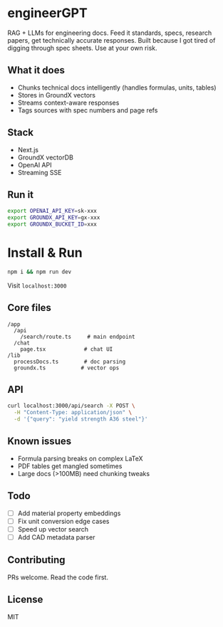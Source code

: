 # engineerGPT

RAG + LLMs for engineering docs. Feed it standards, specs, research papers, get technically accurate responses. Built because I got tired of digging through spec sheets. Use at your own risk.

## What it does
- Chunks technical docs intelligently (handles formulas, units, tables)
- Stores in GroundX vectors
- Streams context-aware responses 
- Tags sources with spec numbers and page refs

## Stack
- Next.js
- GroundX vectorDB
- OpenAI API
- Streaming SSE

## Run it
```bash
export OPENAI_API_KEY=sk-xxx
export GROUNDX_API_KEY=gx-xxx
export GROUNDX_BUCKET_ID=xxx
```

# Install & Run
```bash
npm i && npm run dev
```

Visit `localhost:3000`

## Core files
```
/app
  /api
    /search/route.ts     # main endpoint  
  /chat
    page.tsx            # chat UI
/lib
  processDocs.ts        # doc parsing
  groundx.ts           # vector ops
```

## API
```bash
curl localhost:3000/api/search -X POST \
  -H "Content-Type: application/json" \
  -d '{"query": "yield strength A36 steel"}'
```

## Known issues
- Formula parsing breaks on complex LaTeX
- PDF tables get mangled sometimes
- Large docs (>100MB) need chunking tweaks

## Todo
- [ ] Add material property embeddings
- [ ] Fix unit conversion edge cases
- [ ] Speed up vector search
- [ ] Add CAD metadata parser

## Contributing
PRs welcome. Read the code first.

## License 
MIT
